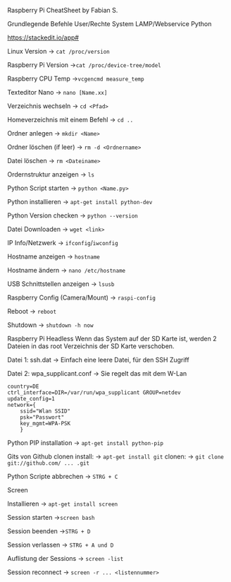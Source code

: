 ﻿Raspberry Pi CheatSheet by Fabian S.

Grundlegende Befehle
User/Rechte
System
LAMP/Webservice
Python

https://stackedit.io/app#


Linux Version
→ `cat /proc/version`

Raspberry Pi Version
→`cat /proc/device-tree/model`

Raspberry CPU Temp
→`vcgencmd measure_temp`

Texteditor Nano
→ `nano [Name.xx]`

Verzeichnis wechseln
→ `cd <Pfad>`

Homeverzeichnis mit einem Befehl
→ `cd ..`

Ordner anlegen
→ `mkdir <Name>`

Ordner löschen (if leer)
→ `rm -d <Ordnername>`

Datei löschen
→ `rm <Dateiname>`

Ordernstruktur anzeigen
→ `ls`

Python Script starten
→ `python <Name.py>`

Python installieren
→ `apt-get install python-dev`

Python Version checken
→ `python --version`

Datei Downloaden
→ `wget <link>`

IP Info/Netzwerk
→ `ifconfig`/`iwconfig`

Hostname anzeigen
→ `hostname`

Hostname ändern
→ `nano /etc/hostname`

USB Schnittstellen anzeigen
→ `lsusb`

Raspberry Config (Camera/Mount)
→ `raspi-config`

Reboot
→ `reboot`

Shutdown
→ `shutdown -h now`

Raspberry Pi Headless
Wenn das System auf der SD Karte ist, werden 2 Dateien in das root Verzeichnis der SD Karte verschoben.

Datei 1: ssh.dat
→ Einfach eine leere Datei, für den SSH Zugriff

Datei 2: wpa_supplicant.conf
→ Sie regelt das mit dem W-Lan

    country=DE 
    ctrl_interface=DIR=/var/run/wpa_supplicant GROUP=netdev
    update_config=1
    network={
        ssid="Wlan SSID"
        psk="Passwort"
        key_mgmt=WPA-PSK
        }

Python PIP installation
→ `apt-get install python-pip`

Gits von Github clonen
install:
→ `apt-get install git`
clonen:
→ `git clone git://github.com/ ... .git`

Python Scripte abbrechen
→ `STRG + C`

Screen

Installieren
→ `apt-get install screen`

Session starten
→`screen bash`

Session beenden
→`STRG + D`

Session verlassen
→ `STRG + A und D`

Auflistung der Sessions
→ `screen -list`

Session reconnect
→ `screen -r ... <listennummer>`







